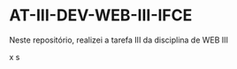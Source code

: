 # AT-III-DEV-WEB-III-IFCE
Neste repositório, realizei a tarefa III da disciplina de WEB III
 
  
x 
s
 
